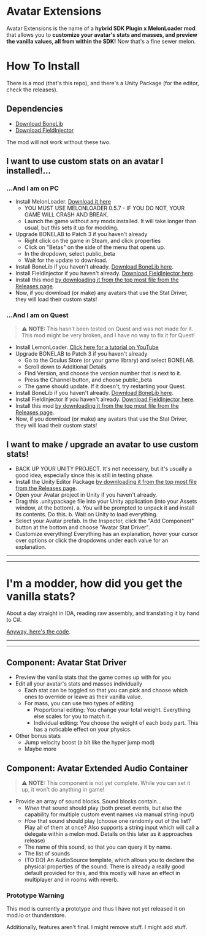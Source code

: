 # Avatar Extensions

Avatar Extensions is the name of a **hybrid SDK Plugin x MelonLoader mod** that allows you to **customize your avatar's stats and masses, and preview the vanilla values, all from within the SDK!** Now that's a fine sewer melon. 

# How To Install
There is a mod (that's this repo), and there's a Unity Package (for the editor, check the releases).

## Dependencies
* [Download BoneLib](https://bonelab.thunderstore.io/package/gnonme/BoneLib/)
* [Download FieldInjector](https://bonelab.thunderstore.io/package/WNP78/FieldInjector/)

The mod will not work without these two.

## I want to use custom stats on an avatar I installed!...

### ...And I am on PC
* Install MelonLoader. [Download it here](https://melonwiki.xyz/#/?id=automated-installation)
	* YOU MUST USE MELONLOADER 0.5.7 - IF YOU DO NOT, YOUR GAME WILL CRASH AND BREAK.
	* Launch the game without any mods installed. It will take longer than usual, but this sets it up for modding.
* Upgrade BONELAB to Patch 3 if you haven't already
	* Right click on the game in Steam, and click properties
	* Click on "Betas" on the side of the menu that opens up.
	* In the dropdown, select public_beta
	* Wait for the update to download.
* Install BoneLib if you haven't already. [Download BoneLib here](https://bonelab.thunderstore.io/package/gnonme/BoneLib/).
* Install FieldInjector if you haven't already. [Download FieldInjector here](https://bonelab.thunderstore.io/package/WNP78/FieldInjector/).
* Install this mod [by downloading it from the top most file from the Releases page](https://github.com/EtiTheSpirit/AvatarStatExtender/releases).
* Now, if you download (or make) any avatars that use the Stat Driver, they will load their custom stats!

### ...And I am on Quest
> ⚠ **NOTE:** This hasn't been tested on Quest and was not made for it. This mod might be very broken, and I have no way to fix it for Quest!

* Install LemonLoader. [Click here for a tutorial on YouTube](https://www.youtube.com/watch?v=Ax6vAd_lGsg)
* Upgrade BONELAB to Patch 3 if you haven't already
	* Go to the Oculus Store (or your game library) and select BONELAB.
	* Scroll down to Additional Details
	* Find Version, and choose the version number that is next to it.
	* Press the Channel button, and choose public_beta
	* The game should update. If it doesn't, try restarting your Quest.
* Install BoneLib if you haven't already. [Download BoneLib here](https://bonelab.thunderstore.io/package/gnonme/BoneLib/).
* Install FieldInjector if you haven't already. [Download FieldInjector here](https://bonelab.thunderstore.io/package/WNP78/FieldInjector/).
* Install this mod [by downloading it from the top most file from the Releases page](https://github.com/EtiTheSpirit/AvatarStatExtender/releases).
* Now, if you download (or make) any avatars that use the Stat Driver, they will load their custom stats!

## I want to make / upgrade an avatar to use custom stats!
* BACK UP YOUR UNITY PROJECT. It's not necessary, but it's usually a good idea, especially since this is still in testing phase.
* Install the Unity Editor Package [by downloading it from the top most file from the Releases page](https://github.com/EtiTheSpirit/AvatarStatExtender/releases).
* Open your Avatar project in Unity if you haven't already.
* Drag this .unitypackage file into your Unity application (into your Assets window, at the bottom).
	a. You will be prompted to unpack it and install its contents. Do this.
	b. Wait on Unity to load everything.
* Select your Avatar prefab. In the Inspector, click the "Add Component" button at the bottom and choose "Avatar Stat Driver".
* Customize everything! Everything has an explanation, hover your cursor over options or click the dropdowns under each value for an explanation.

***
***
# I'm a modder, how did you get the vanilla stats?
About a day straight in IDA, reading raw assembly, and translating it by hand to C#.

[Anyway, here's the code](https://github.com/EtiTheSpirit/AvatarStatExtender/blob/0.1.0/AvatarStatExtender/Tools/AvatarStatCalculationExtension.cs).

***
***

## Component: Avatar Stat Driver
* Preview the vanilla stats that the game comes up with for you
* Edit all your avatar's stats and masses individually
  * Each stat can be toggled so that you can pick and choose which ones to override or leave as their vanilla value.
  * For mass, you can use two types of editing
    * Proportional editing: You change your total weight. Everything else scales for you to match it.
    * Individual editing: You choose the weight of each body part. This has a noticable effect on your physics.
* Other bonus stats
  * Jump velocity boost (a bit like the hyper jump mod)
  * Maybe more

## Component: Avatar Extended Audio Container
> ⚠ **NOTE:** This component is not yet complete. While you can set it up, it won't do anything in game!

* Provide an array of sound blocks. Sound blocks contain...
  * *When* that sound should play (both preset events, but also the capability for multiple custom event names via manual string input)
  * *How* that sound should play (choose one randomly out of the list? Play all of them at once? Also supports a string input which will call a delegate within a melon mod. Details on this later as it approaches release)
  * The name of this sound, so that you can query it by name.
  * The list of sounds
  * (TO DO) An AudioSource template, which allows you to declare the physical properties of the sound. There is already a really good default provided for this, and this mostly will have an effect in multiplayer and in rooms with reverb.

### Prototype Warning
This mod is currently a prototype and thus I have not yet released it on mod.io or thunderstore.

Additionally, features aren't final. I might remove stuff. I might add stuff.